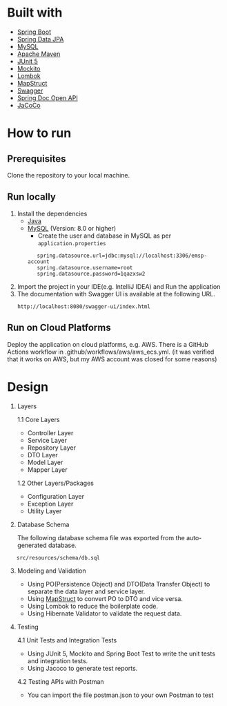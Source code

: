 # Built with
- [Spring Boot](https://spring.io/projects/spring-boot)
- [Spring Data JPA](https://spring.io/projects/spring-data-jpa)
- [MySQL](https://www.mysql.com/)
- [Apache Maven](https://maven.apache.org/)
- [JUnit 5](https://junit.org/junit5/)
- [Mockito](https://site.mockito.org/)
- [Lombok](https://projectlombok.org/)
- [MapStruct](https://mapstruct.org/)
- [Swagger](https://swagger.io/)
- [Spring Doc Open API](https://springdoc.org/)
- [JaCoCo](https://www.eclemma.org/jacoco/)

# How to run
## Prerequisites
Clone the repository to your local machine.

## Run locally
1. Install the dependencies
    - [Java](https://www.oracle.com/java/technologies/downloads/#java21)
    - [MySQL](https://www.mysql.com/) (Version: 8.0 or higher)
        - Create the user and database in MySQL as per `application.properties`
      ```properties
         spring.datasource.url=jdbc:mysql://localhost:3306/emsp-account
         spring.datasource.username=root
         spring.datasource.password=1qazxsw2
      ```
2. Import the project in your IDE(e.g. IntelliJ IDEA) and Run the application
3. The documentation with Swagger UI is available at the following URL.
   ```
   http://localhost:8080/swagger-ui/index.html
   ```


## Run on Cloud Platforms
Deploy the application on cloud platforms, e.g. AWS.
There is a GitHub Actions workflow in .github/workflows/aws/aws_ecs.yml. 
(it was verified that it works on AWS, but my AWS account was closed for some reasons)

# Design

1. Layers

   1.1 Core Layers

    * Controller Layer
    * Service Layer
    * Repository Layer
    * DTO Layer
    * Model Layer
    * Mapper Layer

   1.2 Other Layers/Packages

    * Configuration Layer
    * Exception Layer
    * Utility Layer

2. Database Schema
   
   The following database schema file was exported from the auto-generated database. 
```
   src/resources/schema/db.sql
```

3. Modeling and Validation
    * Using PO(Persistence Object) and DTO(Data Transfer Object) to separate the data layer and service layer.
    * Using [MapStruct](https://mapstruct.org/) to convert PO to DTO and vice versa.
    * Using Lombok to reduce the boilerplate code.
    * Using Hibernate Validator to validate the request data.

4. Testing

   4.1 Unit Tests and Integration Tests
    * Using JUnit 5, Mockito and Spring Boot Test to write the unit tests and integration tests.
    * Using Jacoco to generate test reports.
   
   4.2 Testing APIs with Postman
    * You can import the file postman.json to your own Postman to test